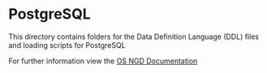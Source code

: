 # PostgreSQL

This directory contains folders for the Data Definition Language (DDL) files and loading scripts for PostgreSQL

For further information view the [OS NGD Documentation](https://osngd.gitbook.io/osngd/)
